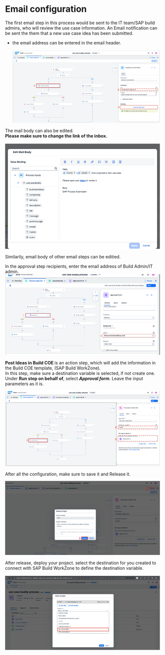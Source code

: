 

# Email configuration

The first email step in this process would be sent to the IT team/SAP build admins, who will review the use case information. An Email notification can be sent the them that a new use case idea has been submitted. 

- the email address can be entered in the email header. <br><br>
![](images/emailaddress.png)

The mail body can also be edited.<br> <b>Please make sure to change the link of the inbox. </b><br><br>
![](images/mailbody.png)


Similarily, email body of other email steps can be editied.

In the approval step recipients, enter the email address of Build Admin/IT admin. 
![](images/Approval.png)

<b>Post Ideas in Build COE </b> is an action step, which will add the information in the Build COE template, (SAP Build WorkZone).<br>
In this step, make sure a destination variable is selected, if not create one.<br>
Under <b>Run step on behalf of</b>, select <b><i>Approval form</b></i>.
Leave the input parameters as it is.

![](images/Actionconfig.png)

After all the configuration, make sure to save it and Release it.

![](images/release.png)

After release, deploy your project. 
select the destination for you created to connect with SAP Build WorkZone to define the destination variable.<br><br>
![](images/Destination.png)